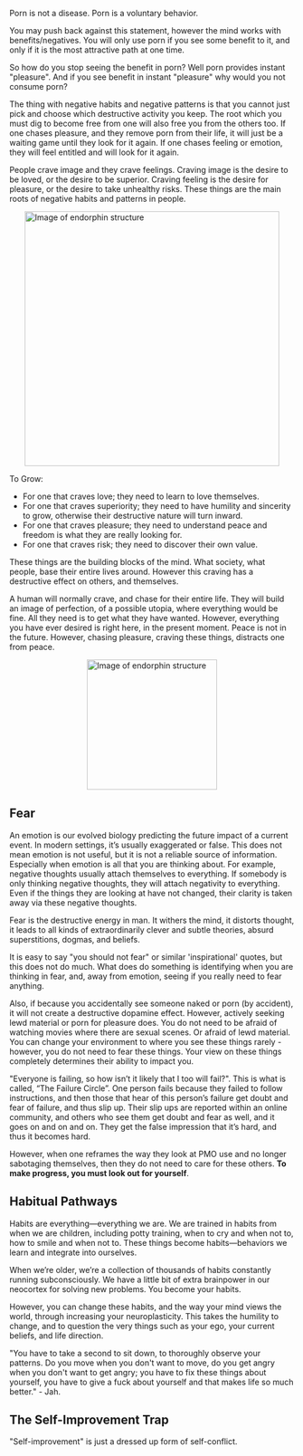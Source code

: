 Porn is not a disease. Porn is a voluntary behavior.

You may push back against this statement, however the mind works with benefits/negatives. You will only use porn if you see some benefit to it, and only if it is the most attractive path at one time.

So how do you stop seeing the benefit in porn? Well porn provides instant "pleasure". And if you see benefit in instant "pleasure" why would you not consume porn?

The thing with negative habits and negative patterns is that you cannot just pick and choose which destructive activity you keep. The root which you must dig to become free from one will also free you from the others too. If one chases pleasure, and they remove porn from their life, it will just be a waiting game until they look for it again. If one chases feeling or emotion, they will feel entitled and will look for it again.

People crave image and they crave feelings. Craving image is the desire to be loved, or the desire to be superior. Craving feeling is the desire for pleasure, or the desire to take unhealthy risks. These things are the main roots of negative habits and patterns in people.

<div style="display:flex; justify-content:center; margin-top:10px;margin-bottom:10px;" title="Source: Heroin Hive (book)"><img alt="Image of endorphin structure" src="http://localhost:8080/md_images/neurosis.png" height="450px"></div>

To Grow:

- For one that craves love; they need to learn to love themselves.
- For one that craves superiority; they need to have humility and sincerity to grow, otherwise their destructive nature will turn inward.
- For one that craves pleasure; they need to understand peace and freedom is what they are really looking for.
- For one that craves risk; they need to discover their own value.

These things are the building blocks of the mind. What society, what people, base their entire lives around. However this craving has a destructive effect on others, and themselves.

A human will normally crave, and chase for their entire life. They will build an image of perfection, of a possible utopia, where everything would be fine. All they need is to get what they have wanted. However, everything you have ever desired is right here, in the present moment. Peace is not in the future. However, chasing pleasure, craving these things, distracts one from peace.

<div style="display:flex; justify-content:center; margin-top:10px;margin-bottom:10px;" title="Source: Heroin Hive (book)"><img alt="Image of endorphin structure" src="http://localhost:8080/md_images/void.png" height="230px"></div>

## Fear

An emotion is our evolved biology predicting the future impact of a current event. In modern settings, it’s usually exaggerated or false. This does not mean emotion is not useful, but it is not a reliable source of information. Especially when emotion is all that you are thinking about. For example, negative thoughts usually attach themselves to everything. If somebody is only thinking negative thoughts, they will attach negativity to everything. Even if the things they are looking at have not changed, their clarity is taken away via these negative thoughts.

Fear is the destructive energy in man. It withers the mind, it distorts thought, it leads to all kinds of extraordinarily clever and subtle theories, absurd superstitions, dogmas, and beliefs.

It is easy to say "you should not fear" or similar 'inspirational' quotes, but this does not do much. What does do something is identifying when you are thinking in fear, and, away from emotion, seeing if you really need to fear anything.

Also, if because you accidentally see someone naked or porn (by accident), it will not create a destructive dopamine effect. However, actively seeking lewd material or porn for pleasure does. You do not need to be afraid of watching movies where there are sexual scenes. Or afraid of lewd material. You can change your environment to where you see these things rarely - however, you do not need to fear these things. Your view on these things completely determines their ability to impact you.

"Everyone is failing, so how isn’t it likely that I too will fail?". This is what is called, “The Failure Circle”. One person fails because they failed to follow instructions, and then those that hear of this person’s failure get doubt and fear of failure, and thus slip up. Their slip ups are reported within an online community, and others who see them get doubt and fear as well, and it goes on and on and on. They get the false impression that it’s hard, and thus it becomes hard.

However, when one reframes the way they look at PMO use and no longer sabotaging themselves, then they do not need to care for these others. **To make progress, you must look out for yourself**. 

## Habitual Pathways

Habits are everything—everything we are. We are trained in habits from when we are children, including potty training, when to cry and when not to, how to smile and when not to. These things become habits—behaviors we learn and integrate into ourselves. 

When we’re older, we’re a collection of thousands of habits constantly running subconsciously. We have a little bit of extra brainpower in our neocortex for solving new problems. You become your habits.

However, you can change these habits, and the way your mind views the world, through increasing your neuroplasticity. This takes the humility to change, and to question the very things such as your ego, your current beliefs, and life direction.

"You have to take a second to sit down, to thoroughly observe your patterns. Do you move when you don't want to move, do you get angry when you don't want to get angry; you have to fix these things about yourself, you have to give a fuck about yourself and that makes life so much better." - Jah.

## The Self-Improvement Trap

"Self-improvement" is just a dressed up form of self-conflict.